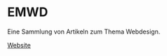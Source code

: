 # EMWD
Eine Sammlung von Artikeln zum Thema Webdesign.

[Website](https://gwpachlatko.github.io/emwd)
